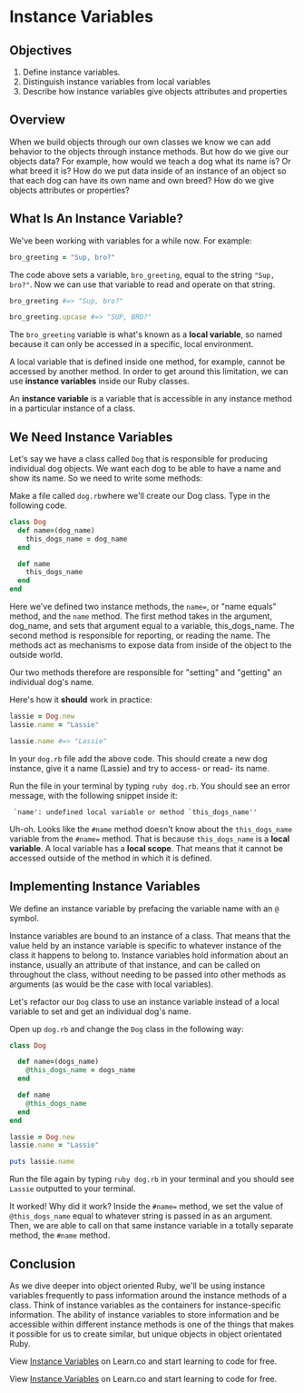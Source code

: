 # Instance Variables

## Objectives

1. Define instance variables.
2. Distinguish instance variables from local variables
3. Describe how instance variables give objects attributes and properties

## Overview

When we build objects through our own classes we know we can add behavior to the objects through instance methods. But how do we give our objects data? For example, how would we teach a dog what its name is? Or what breed it is? How do we put data inside of an instance of an object so that each dog can have its own name and own breed? How do we give objects attributes or properties?

## What Is An Instance Variable?

We've been working with variables for a while now. For example:

```ruby
bro_greeting = "Sup, bro?"
```

The code above sets a variable, `bro_greeting`, equal to the string `"Sup, bro?"`. Now we can use that variable to read and operate on that string.

```ruby
bro_greeting #=> "Sup, bro?"

bro_greeting.upcase #=> "SUP, BRO?"
```

The `bro_greeting` variable is what's known as a **local variable**, so named because it can only be accessed in a specific, local environment.

A local variable that is defined inside one method, for example, cannot be accessed by another method. In order to get around this limitation, we can use **instance variables** inside our Ruby classes.

An **instance variable** is a variable that is accessible in any instance method in a particular instance of a class.

## We Need Instance Variables

Let's say we have a class called `Dog` that is responsible for producing individual dog objects. We want each dog to be able to have a name and show its name. So we need to write some methods:

Make a file called `dog.rb`where we'll create our Dog class. Type in the following code. 

```ruby
class Dog
  def name=(dog_name)
    this_dogs_name = dog_name
  end

  def name
    this_dogs_name
  end
end
```

Here we've defined two instance methods, the `name=`, or "name equals" method, and the `name` method. The first method takes in the argument, dog_name, and sets that argument equal to a variable, this_dogs_name. The second method is responsible for reporting, or reading the name. The methods act as mechanisms to expose data from inside of the object to the outside world.

Our two methods therefore are responsible for "setting" and "getting" an individual dog's name.

Here's how it **should** work in practice:

```ruby
lassie = Dog.new
lassie.name = "Lassie"

lassie.name #=> "Lassie"
```

In your `dog.rb` file add the above code. This should create a new dog instance, give it a name (Lassie) and try to access- or read- its name.

Run the file in your terminal by typing `ruby dog.rb`. You should see an error message, with the following snippet inside it:

```
 `name': undefined local variable or method `this_dogs_name''
```

Uh-oh. Looks like the `#name` method doesn't know about the `this_dogs_name` variable from the `#name=` method. That is because `this_dogs_name` is a **local variable**. A local variable has a **local scope**. That means that it cannot be accessed outside of the method in which it is defined.

## Implementing Instance Variables

We define an instance variable by prefacing the variable name with an `@` symbol.

Instance variables are bound to an instance of a class. That means that the value held by an instance variable is specific to whatever instance of the class it happens to belong to. Instance variables hold information about an instance, usually an attribute of that instance, and can be called on throughout the class, without needing to be passed into other methods as arguments (as would be the case with local variables).

Let's refactor our `Dog` class to use an instance variable instead of a local variable to set and get an individual dog's name.

Open up `dog.rb` and change the `Dog` class in the following way:

```ruby
class Dog

  def name=(dogs_name)
    @this_dogs_name = dogs_name
  end

  def name
    @this_dogs_name
  end
end

lassie = Dog.new
lassie.name = "Lassie"

puts lassie.name

```

Run the file again by typing `ruby dog.rb` in your terminal and you should see `Lassie` outputted to your terminal.

It worked! Why did it work? Inside the `#name=` method, we set the value of `@this_dogs_name` equal to whatever string is passed in as an argument. Then, we are able to call on that same instance variable in a totally separate method, the `#name` method.

## Conclusion

As we dive deeper into object oriented Ruby, we'll be using instance variables frequently to pass information around the instance methods of a class. Think of instance variables as the containers for instance-specific information. The ability of instance variables to store information and be accessible within different instance methods is one of the things that makes it possible for us to create similar, but unique objects in object orientated Ruby.

<p data-visibility='hidden'>View <a href='https://learn.co/lessons/ruby-instance-variables' title='Instance Variables'>Instance Variables</a> on Learn.co and start learning to code for free.</p>

<p class='util--hide'>View <a href='https://learn.co/lessons/ruby-instance-variables'>Instance Variables</a> on Learn.co and start learning to code for free.</p>
